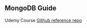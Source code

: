 ## MongoDB Guide

Udemy Course
[Github reference repo](https://github.com/StephenGrider/MongoCasts)
